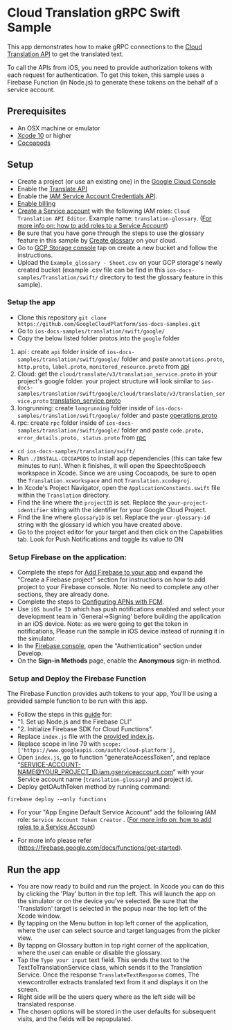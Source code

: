 # Cloud Translation gRPC Swift Sample

This app demonstrates how to make gRPC connections to the [Cloud Translation API](https://cloud.google.com/translate) to get the translated text.

To call the APIs from iOS, you need to provide authorization tokens with each request for authentication. To get this token, this sample uses a Firebase Function (in Node.js) to generate these tokens on the behalf of a service account.

## Prerequisites

- An OSX machine or emulator
- [Xcode 10][xcode] or higher
- [Cocoapods][cocoapods] 

## Setup

- Create a project (or use an existing one) in the [Google Cloud Console][cloud-console]
- Enable the [Translate API](https://console.cloud.google.com/apis/library/translate.googleapis.com)
- Enable the [IAM Service Account Credentials API](https://console.cloud.google.com/apis/library/iamcredentials.googleapis.com).
- [Enable billing][billing]
- [Create a Service account](https://cloud.google.com/iam/docs/creating-managing-service-accounts) with the following IAM roles: `Cloud Translation API Editor`. Example name: `translation-glossary`. ([For more info on: how to add roles to a Service Account](https://cloud.google.com/iam/docs/granting-roles-to-service-accounts#granting_access_to_a_service_account_for_a_resource))
- Be sure that you have gone through the steps to use the glossary feature in this sample by [Create glossary](https://cloud.google.com/translate/docs/glossary#create_a_glossary) on your cloud.
- Go to  [GCP Storage console](https://console.cloud.google.com/storage/) tap on create a new bucket and follow the instructions.
- Upload the `Example_glossary - Sheet.csv` on your GCP storage's newly created bucket (example .csv file can be find in this `ios-docs-samples/Translation/swift/` directory to test the glossary feature in this sample). 

###  Setup the app
- Clone this repository `git clone https://github.com/GoogleCloudPlatform/ios-docs-samples.git` 
- Go to `ios-docs-samples/translation/swift/google/`
- Copy the below listed folder protos into the `google` folder
1. api : create `api` folder inside of `ios-docs-samples/translation/swift/google/` folder and paste `annotations.proto`, `http.proto`, `label.proto`, `monitored_resource.proto` from [api](https://github.com/googleapis/googleapis/tree/master/google/api)
2. Cloud: get the `cloud/translate/v3/translation_service.proto` in your project's google folder. your project structure will look similar to `ios-docs-samples/translation/swift/google/cloud/translate/v3/translation_service.proto` [translation_service.proto](https://github.com/googleapis/googleapis/blob/master/google/cloud/translate/v3/translation_service.proto)
3. longrunning:  create `longrunning` folder inside of `ios-docs-samples/translation/swift/google/` folder and paste [operations.proto](https://github.com/googleapis/googleapis/blob/master/google/longrunning/operations.proto)
4. rpc:  create `rpc` folder inside of `ios-docs-samples/translation/swift/google/` folder and paste `code.proto, error_details.proto, status.proto` from [rpc](https://github.com/googleapis/googleapis/tree/master/google/rpc)

- `cd ios-docs-samples/translation/swift/` 
- Run `./INSTALL-COCOAPODS` to install app dependencies (this can take few minutes to run). When it finishes, it will open the SpeechtoSpeech workspace in Xcode. Since we are using Cocoapods, be sure to open the `Translation.xcworkspace` and not `Translation.xcodeproj`.
- In Xcode's Project Navigator, open the `ApplicationConstants.swift` file within the `Translation` directory.
- Find the line where the `projectID` is set. Replace the `your-project-identifier` string with the identifier for your Google Cloud Project.
- Find the line where `glossaryID` is set. Replace the `your-glossary-id` string with the glossary id which you have created above.
- Go to the project editor for your target and then click on the Capabilities tab. Look for Push Notifications and toggle its value to ON

###  Setup Firebase on the application:

- Complete the steps for [Add Firebase to your app](https://firebase.google.com/docs/ios/setup#add_firebase_to_your_app) and expand the "Create a Firebase project" section for instructions on how to add project to your Firebase console. Note: No need to complete any other sections, they are already done. 
- Complete the steps to [Configuring APNs with FCM](https://firebase.google.com/docs/cloud-messaging/ios/certs).
- Use `iOS bundle ID` which has push notifications enabled and select your development team in 'General->Signing' before building the application in an iOS device.
Note: as we were going to get the token in notifications, Please run the sample in iOS device instead of running it in the simulator. 
- In the [Firebase console][Firebase], open the "Authentication" section under Develop.
- On the **Sign-in Methods** page, enable the **Anonymous** sign-in method.

###  Setup and Deploy the Firebase Function 
The Firebase Function provides auth tokens to your app, You'll be using a provided sample function to be run with this app.

- Follow the steps in this [guide](https://firebase.google.com/docs/functions/get-started) for: 
- "1. Set up Node.js and the Firebase CLI"
- "2. Initialize Firebase SDK for Cloud Functions". 
- Replace `index.js` file with the [provided index.js](https://github.com/GoogleCloudPlatform/nodejs-docs-samples/blob/master/functions/tokenservice/functions/index.js).
- Replace scope in line 79 with `scope: ['https://www.googleapis.com/auth/cloud-platform'],`
- Open `index.js`, go to function "generateAccessToken", and replace “SERVICE-ACCOUNT-NAME@YOUR_PROJECT_ID.iam.gserviceaccount.com” with your Service account name (`translation-glossary`) and project id. 
- Deploy getOAuthToken method by running command:
```
firebase deploy -—only functions
```
- For your "App Engine Default Service Account" add the following IAM role: `Service Account Token Creator` . ([For more info on: how to add roles to a Service Account](https://cloud.google.com/iam/docs/granting-roles-to-service-accounts#granting_access_to_a_service_account_for_a_resource))

- For more info please refer (https://firebase.google.com/docs/functions/get-started).

## Run the app

- You are now ready to build and run the project. In Xcode you can do this by clicking the 'Play' button in the top left. This will launch the app on the simulator or on the device you've selected. Be sure that the 'Translation' target is selected in the popup near the top left of the Xcode window. 
- By tapping on the Menu button in top left corner of the application, where the user can select source and target languages from the picker view.
- By tappng on Glossary button in top right corner of the application, where the user can enable or disable the glossary.
- Tap the `Type your input` text field. This sends the text to the TextToTranslationService class, which sends it to the Translation Service. Once the response `TranslateTextResponse` comes, The viewcontroller extracts translated text  from it and displays it on the screen.
- Right side will be the users query where as the left side will be translated response. 
- The chosen options will be stored in the user defaults for subsequent visits, and the fields will be repopulated.


[cloud-console]: https://console.cloud.google.com
[git]: https://git-scm.com/
[xcode]: https://developer.apple.com/xcode/
[billing]: https://console.cloud.google.com/billing?project=_
[cocoapods]: https://cocoapods.org/
[Firebase]: https://console.firebase.google.com/

